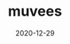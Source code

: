 ---
title: muvees
projectLink: https://muvees.sznm.dev
repoLink: 
description: Just another movie DB app
date: "2020-12-29"
thumbnail: "/app_icons/popcorn.png"
featured:
appStoreLink:
playStoreLink:
stacks:
  - nextjs
  - chakra-ui
---